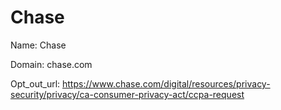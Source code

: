 # Chase

Name: Chase

Domain: chase.com

Opt_out_url: https://www.chase.com/digital/resources/privacy-security/privacy/ca-consumer-privacy-act/ccpa-request

